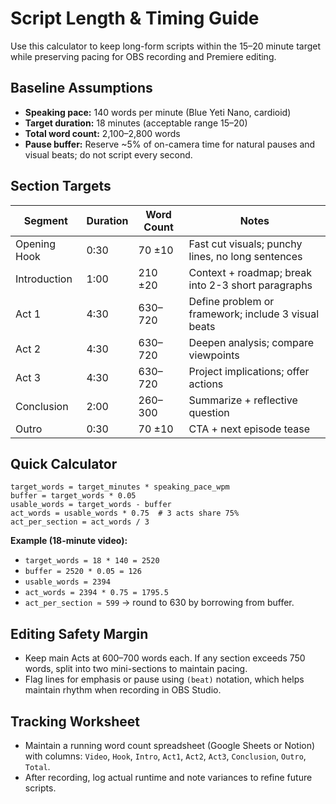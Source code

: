 # Script Length & Timing Guide
Use this calculator to keep long-form scripts within the 15–20 minute target while preserving pacing for OBS recording and Premiere editing.

## Baseline Assumptions
- **Speaking pace:** 140 words per minute (Blue Yeti Nano, cardioid)
- **Target duration:** 18 minutes (acceptable range 15–20)
- **Total word count:** 2,100–2,800 words
- **Pause buffer:** Reserve ~5% of on-camera time for natural pauses and visual beats; do not script every second.

## Section Targets
| Segment | Duration | Word Count | Notes |
| --- | --- | --- | --- |
| Opening Hook | 0:30 | 70 ±10 | Fast cut visuals; punchy lines, no long sentences |
| Introduction | 1:00 | 210 ±20 | Context + roadmap; break into 2-3 short paragraphs |
| Act 1 | 4:30 | 630–720 | Define problem or framework; include 3 visual beats |
| Act 2 | 4:30 | 630–720 | Deepen analysis; compare viewpoints |
| Act 3 | 4:30 | 630–720 | Project implications; offer actions |
| Conclusion | 2:00 | 260–300 | Summarize + reflective question |
| Outro | 0:30 | 70 ±10 | CTA + next episode tease |

## Quick Calculator
```
target_words = target_minutes * speaking_pace_wpm
buffer = target_words * 0.05
usable_words = target_words - buffer
act_words = usable_words * 0.75  # 3 acts share 75%
act_per_section = act_words / 3
```

**Example (18-minute video):**
- `target_words = 18 * 140 = 2520`
- `buffer = 2520 * 0.05 = 126`
- `usable_words = 2394`
- `act_words = 2394 * 0.75 = 1795.5`
- `act_per_section ≈ 599` → round to 630 by borrowing from buffer.

## Editing Safety Margin
- Keep main Acts at 600–700 words each. If any section exceeds 750 words, split into two mini-sections to maintain pacing.
- Flag lines for emphasis or pause using `(beat)` notation, which helps maintain rhythm when recording in OBS Studio.

## Tracking Worksheet
- Maintain a running word count spreadsheet (Google Sheets or Notion) with columns: `Video`, `Hook`, `Intro`, `Act1`, `Act2`, `Act3`, `Conclusion`, `Outro`, `Total`.
- After recording, log actual runtime and note variances to refine future scripts.
